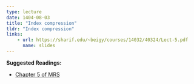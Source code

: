 ```yaml
---
type: lecture
date: 1404-08-03
title: "Index compression"
tldr: "Index compression"
links: 
    - url: https://sharif.edu/~beigy/courses/14032/40324/Lect-5.pdf
      name: slides
---
```


**Suggested Readings:**
- [Chapter 5 of MRS](https://nlp.stanford.edu/IR-book/pdf/05comp.pdf)

